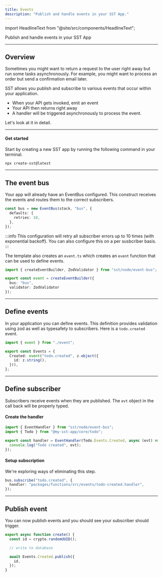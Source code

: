 ```yaml
---
title: Events
description: "Publish and handle events in your SST App."
---
```


import HeadlineText from "@site/src/components/HeadlineText";

<HeadlineText>

Publish and handle events in your SST App

</HeadlineText>

---

## Overview

Sometimes you might want to return a request to the user right away but run some tasks asynchronously. For example, you might want to process an order but send a confirmation email later.

SST allows you publish and subscribe to various events that occur within your application.

- When your API gets invoked, emit an event
- Your API then returns right away
- A handler will be triggered asynchronously to process the event.

Let's look at it in detail.

---

#### Get started

Start by creating a new SST app by running the following command in your terminal.

```bash
npx create-sst@latest
```

---

## The event bus

Your app will already have an EventBus configured. This construct receives the events and routes them to the correct subscribers.

```ts title="stacks/MyStack.ts"
const bus = new EventBus(stack, "bus", {
  defaults: {
    retries: 10,
  },
});
```

:::info
This configuration will retry all subscriber errors up to 10 times (with exponential backoff). You can also configure this on a per susbcriber basis.
:::

The template also creates an `event.ts` which creates an `event` function that can be used to define events.

```ts title="/packages/core/src/event.ts"
import { createEventBuilder, ZodValidator } from "sst/node/event-bus";

export const event = createEventBuilder({
  bus: "bus",
  validator: ZodValidator
});
```

---
## Define events

In your application you can define events. This definition provides validation using zod as well as typesafety to subscribers. Here is a `todo.created` event.


```ts title="packages/core/src/todo.ts"
import { event } from "./event";

export const Events = {
  Created: event("todo.created", z.object({
    id: z.string(),
  })),
};
```
---

## Define subscriber

Subscribers receive events when they are published. The `evt` object in the call back will be properly typed.

#### Create the handler

```ts title="packages/functions/src/events/todo-created.ts"
import { EventHandler } from "sst/node/event-bus";
import { Todo } from "@my-sst-app/core/todo";

export const handler = EventHandler(Todo.Events.Created, async (evt) => {
  console.log("Todo created", evt);
});
```

#### Setup subscription
We're exploring ways of eliminating this step.

```ts title="stacks/MyStack.ts"
bus.subscribe("todo.created", {
  handler: "packages/functions/src/events/todo-created.handler",
});
```

---

## Publish event

You can now publish events and you should see your subscriber should trigger.

```ts title="packages/core/src/todo.ts"
export async function create() {
  const id = crypto.randomUUID();

  // write to database

  await Events.Created.publish({
    id,
  });
}
```
